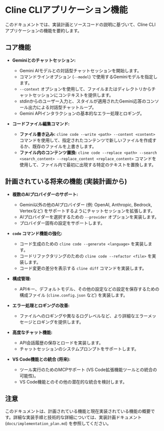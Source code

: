 # Cline CLIアプリケーション機能

このドキュメントでは、実装計画とソースコードの説明に基づいて、Cline CLIアプリケーションの機能を要約します。

## コア機能

- **Geminiとのチャットセッション:**
    - Gemini AIモデルとの対話型チャットセッションを開始します。
    - コマンドラインオプション (`--model`) で使用するGeminiモデルを指定します。
    - `--context` オプションを使用して、ファイルまたはディレクトリからチャットセッションにコンテキストを提供します。
    - stdinからのユーザー入力と、スタイルが適用されたGemini応答のコンソール出力による対話型チャットループ。
    - Gemini APIインタラクションの基本的なエラー処理とロギング。

- **コードファイル編集コマンド:**
    - **ファイル書き込み:** `cline code --write <path> --content <content>` コマンドを使用して、指定されたコンテンツで新しいファイルを作成するか、既存のファイルを上書きします。
    - **ファイル内のコンテンツ置換:** `cline code --replace <path> --search <search_content> --replace_content <replace_content>` コマンドを使用して、ファイル内で最初に出現する特定のテキストを置換します。

## 計画されている将来の機能 (実装計画から)

- **複数のAIプロバイダーのサポート:**
    - Gemini以外の他のAIプロバイダー (例: OpenAI, Anthropic, Bedrock, Vertexなど) をサポートするようにチャットセッションを拡張します。
    - AIプロバイダーを選択するための `--provider` オプションを実装します。
    - プロバイダー固有の設定をサポートします。

- **`code` コマンド機能の強化:**
    - コード生成のための `cline code --generate <language>` を実装します。
    - コードリファクタリングのための `cline code --refactor <file>` を実装します。
    - コード変更の差分を表示する `cline diff` コマンドを実装します。

- **構成管理:**
    - APIキー、デフォルトモデル、その他の設定などの設定を保存するための構成ファイル (`cline.config.json` など) を実装します。

- **エラー処理とロギングの改善:**
    - ファイルへのロギングや異なるログレベルなど、より詳細なエラーメッセージとロギングを提供します。

- **高度なチャット機能:**
    - API会話履歴の保存とロードを実装します。
    - チャットセッションのシステムプロンプトをサポートします。

- **VS Code機能との統合 (将来):**
    - ツール実行のためのMCPサポート (VS Code拡張機能ツールとの統合の可能性)。
    - VS Code機能とのその他の潜在的な統合を検討します。

## 注意

このドキュメントは、計画されている機能と現在実装されている機能の概要です。詳細な実装手順と技術的な詳細については、実装計画ドキュメント (`docs/implementation_plan.md`) を参照してください。
